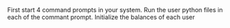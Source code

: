 First start 4 command prompts in your system.
Run the user python files in each of the commant prompt.
Initialize the balances of each user
